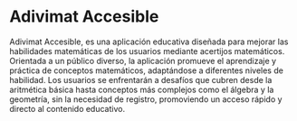 # Adivimat Accesible

Adivimat Accesible, es una aplicación educativa diseñada para mejorar las 
habilidades matemáticas de los usuarios mediante acertijos matemáticos. Orientada a 
un público diverso, la aplicación promueve el aprendizaje y práctica de conceptos 
matemáticos, adaptándose a diferentes niveles de habilidad. Los usuarios se enfrentarán 
a desafíos que cubren desde la aritmética básica hasta conceptos más complejos como 
el álgebra y la geometría, sin la necesidad de registro, promoviendo un acceso rápido y 
directo al contenido educativo.
